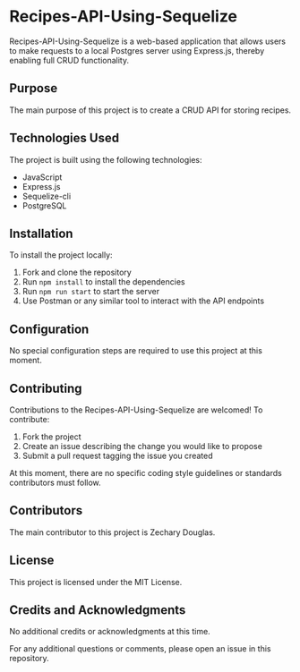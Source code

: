 # Recipes-API-Using-Sequelize

Recipes-API-Using-Sequelize is a web-based application that allows users to make requests to a local Postgres server using Express.js, thereby enabling full CRUD functionality.

## Purpose

The main purpose of this project is to create a CRUD API for storing recipes.

## Technologies Used

The project is built using the following technologies:

- JavaScript
- Express.js
- Sequelize-cli
- PostgreSQL

## Installation

To install the project locally:

1. Fork and clone the repository
2. Run `npm install` to install the dependencies
3. Run `npm run start` to start the server
4. Use Postman or any similar tool to interact with the API endpoints

## Configuration

No special configuration steps are required to use this project at this moment.

## Contributing

Contributions to the Recipes-API-Using-Sequelize are welcomed! To contribute:

1. Fork the project
2. Create an issue describing the change you would like to propose
3. Submit a pull request tagging the issue you created

At this moment, there are no specific coding style guidelines or standards contributors must follow.

## Contributors

The main contributor to this project is Zechary Douglas.

## License

This project is licensed under the MIT License.

## Credits and Acknowledgments

No additional credits or acknowledgments at this time.

For any additional questions or comments, please open an issue in this repository.
